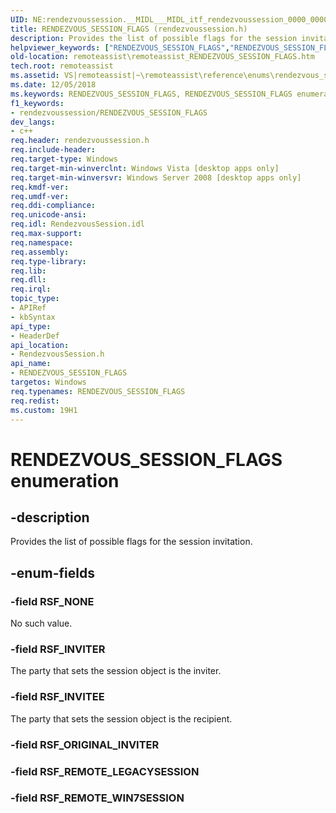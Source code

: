 ```yaml
---
UID: NE:rendezvoussession.__MIDL___MIDL_itf_rendezvoussession_0000_0000_0002
title: RENDEZVOUS_SESSION_FLAGS (rendezvoussession.h)
description: Provides the list of possible flags for the session invitation.
helpviewer_keywords: ["RENDEZVOUS_SESSION_FLAGS","RENDEZVOUS_SESSION_FLAGS enumeration [Remote Assistance]","RSF_INVITEE","RSF_INVITER","RSF_NONE","RSF_ORIGINAL_INVITER","RSF_REMOTE_LEGACYSESSION","remoteassist.remoteassist_RENDEZVOUS_SESSION_FLAGS","remoteassist_RENDEZVOUS_SESSION_FLAGS","rendezvoussession/RENDEZVOUS_SESSION_FLAGS","rendezvoussession/RSF_INVITEE","rendezvoussession/RSF_INVITER","rendezvoussession/RSF_NONE","rendezvoussession/RSF_ORIGINAL_INVITER","rendezvoussession/RSF_REMOTE_LEGACYSESSION"]
old-location: remoteassist\remoteassist_RENDEZVOUS_SESSION_FLAGS.htm
tech.root: remoteassist
ms.assetid: VS|remoteassist|~\remoteassist\reference\enums\rendezvous_session_flags.htm
ms.date: 12/05/2018
ms.keywords: RENDEZVOUS_SESSION_FLAGS, RENDEZVOUS_SESSION_FLAGS enumeration [Remote Assistance], RSF_INVITEE, RSF_INVITER, RSF_NONE, RSF_ORIGINAL_INVITER, RSF_REMOTE_LEGACYSESSION, remoteassist.remoteassist_RENDEZVOUS_SESSION_FLAGS, remoteassist_RENDEZVOUS_SESSION_FLAGS, rendezvoussession/RENDEZVOUS_SESSION_FLAGS, rendezvoussession/RSF_INVITEE, rendezvoussession/RSF_INVITER, rendezvoussession/RSF_NONE, rendezvoussession/RSF_ORIGINAL_INVITER, rendezvoussession/RSF_REMOTE_LEGACYSESSION
f1_keywords:
- rendezvoussession/RENDEZVOUS_SESSION_FLAGS
dev_langs:
- c++
req.header: rendezvoussession.h
req.include-header: 
req.target-type: Windows
req.target-min-winverclnt: Windows Vista [desktop apps only]
req.target-min-winversvr: Windows Server 2008 [desktop apps only]
req.kmdf-ver: 
req.umdf-ver: 
req.ddi-compliance: 
req.unicode-ansi: 
req.idl: RendezvousSession.idl
req.max-support: 
req.namespace: 
req.assembly: 
req.type-library: 
req.lib: 
req.dll: 
req.irql: 
topic_type:
- APIRef
- kbSyntax
api_type:
- HeaderDef
api_location:
- RendezvousSession.h
api_name:
- RENDEZVOUS_SESSION_FLAGS
targetos: Windows
req.typenames: RENDEZVOUS_SESSION_FLAGS
req.redist: 
ms.custom: 19H1
---
```


# RENDEZVOUS_SESSION_FLAGS enumeration


## -description


Provides the list of possible flags for the session invitation. 


## -enum-fields




### -field RSF_NONE

No such value. 


### -field RSF_INVITER

The party that sets the session object is the inviter. 


### -field RSF_INVITEE

The party that sets the session object is the recipient. 


### -field RSF_ORIGINAL_INVITER


### -field RSF_REMOTE_LEGACYSESSION


### -field RSF_REMOTE_WIN7SESSION



